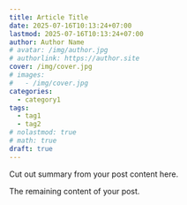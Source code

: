 ```yaml
---
title: Article Title
date: 2025-07-16T10:13:24+07:00
lastmod: 2025-07-16T10:13:24+07:00
author: Author Name
# avatar: /img/author.jpg
# authorlink: https://author.site
cover: /img/cover.jpg
# images:
#   - /img/cover.jpg
categories:
  - category1
tags:
  - tag1
  - tag2
# nolastmod: true
# math: true
draft: true
---
```


Cut out summary from your post content here.

<!--more-->

The remaining content of your post.
